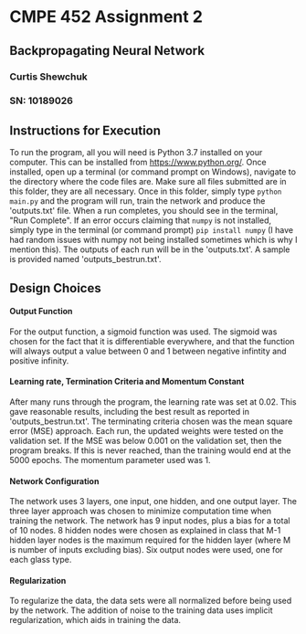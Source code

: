 # CMPE 452 Assignment 2
## Backpropagating Neural Network
### Curtis Shewchuk
### SN: 10189026

## Instructions for Execution

To run the program, all you will need is Python 3.7 installed on your computer.
This can be installed from https://www.python.org/. Once installed, open up a terminal
(or command prompt on Windows), navigate to the directory where the code files are.
Make sure all files submitted are in this folder, they are all necessary. Once in this folder,
simply type `python main.py` and the program will run, train the network and produce
the 'outputs.txt' file. When a run completes, you should see in the terminal, "Run Complete". If an error occurs claiming that `numpy` is not installed, simply type in
the terminal (or command prompt) `pip install numpy` (I have had random issues with numpy
not being installed sometimes which is why I mention this). The outputs of each run
will be in the 'outputs.txt'. A sample is provided named 'outputs_bestrun.txt'. 


## Design Choices

#### Output Function
For the output function, a sigmoid function was used. The sigmoid was chosen for
the fact that it is differentiable everywhere, and that the function will always
output a value between 0 and 1 between negative infintity and positive infinity.

#### Learning rate, Termination Criteria and Momentum Constant
After many runs through the program, the learning rate was set at 0.02. This gave
reasonable results, including the best result as reported in 'outputs_bestrun.txt'. The 
terminating criteria chosen was the mean square error (MSE) approach. Each run, the updated
weights were tested on the validation set. If the MSE was below 0.001 on the validation set, then 
the program breaks. If this is never reached, than the training would end at the 5000 epochs.
The momentum parameter used was 1.

#### Network Configuration
The network uses 3 layers, one input, one hidden, and one output layer. The three layer
approach was chosen to minimize computation time when training the network. The network
has 9 input nodes, plus a bias for a total of 10 nodes. 8 hidden nodes were chosen as explained in class
that M-1 hidden layer nodes is the maximum required for the hidden layer (where M is number of inputs excluding bias).
Six output nodes were used, one for each glass type.

#### Regularization 
To regularize the data, the data sets were all normalized before being used by the network. The addition of
noise to the training data uses implicit regularization, which aids in training the data.


